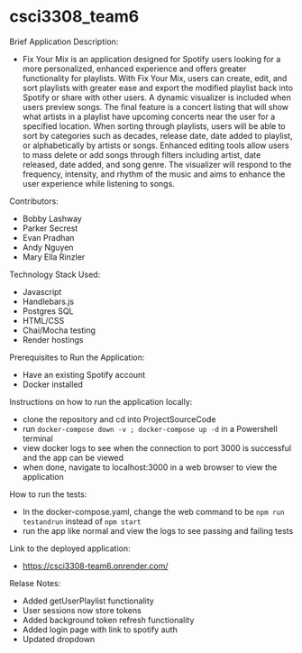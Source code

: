 # csci3308_team6


Brief Application Description:
- Fix Your Mix is an application designed for Spotify users looking for a more personalized, enhanced experience and offers greater functionality for playlists. With Fix Your Mix, users can create, edit, and sort playlists with greater ease and export the modified playlist back into Spotify or share with other users. A dynamic visualizer is included when users preview songs. The final feature is a concert listing that will show what artists in a playlist have upcoming concerts near the user for a specified location. 
When sorting through playlists, users will be able to sort by categories such as decades, release date, date added to playlist, or alphabetically by artists or songs. Enhanced editing tools allow users to mass delete or add songs through filters including artist, date released, date added, and song genre. The visualizer will respond to the frequency, intensity, and rhythm of the music and aims to enhance the user experience while listening to songs.


Contributors:
- Bobby Lashway
- Parker Secrest
- Evan Pradhan
- Andy Nguyen
- Mary Ella Rinzler


Technology Stack Used:
- Javascript
- Handlebars.js
- Postgres SQL
- HTML/CSS
- Chai/Mocha testing
- Render hostings


Prerequisites to Run the Application:
- Have an existing Spotify account
- Docker installed


Instructions on how to run the application locally:
- clone the repository and cd into ProjectSourceCode
- run `docker-compose down -v ; docker-compose up -d` in a Powershell terminal
- view docker logs to see when the connection to port 3000 is successful and the app can be viewed
- when done, navigate to localhost:3000 in a web browser to view the application


How to run the tests:
- In the docker-compose.yaml, change the web command to be `npm run testandrun` instead of `npm start`
- run the app like normal and view the logs to see passing and failing tests
  

Link to the deployed application:
- https://csci3308-team6.onrender.com/


Relase Notes:
 - Added getUserPlaylist functionality
 - User sessions now store tokens
 - Added background token refresh functionality
 - Added login page with link to spotify auth
 - Updated dropdown
